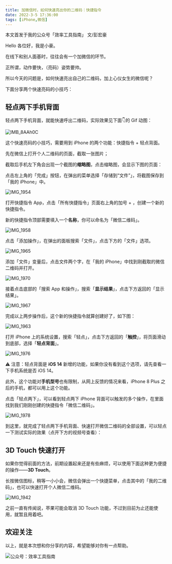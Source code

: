 ```yaml
---
title: 加微信时，如何快速亮出你的二维码｜快捷指令                                  
date: 2022-3-5 17:36:00               
tags: [iPhone,微信]                                                                                 
--- 
```

本文首发于我的公众号「效率工具指南」
文/彭宏豪    

Hello 各位好，我是小豪。   

在线下和别人面基时，往往会有一个加微信的环节。   

正所谓，动作要快，（亮码）姿势要帅。   

所以今天的问题是，如何快速亮出自己的二维码，加上心仪女生的微信呢？       

下面分享两个快速亮码的小技巧：   

## 轻点两下手机背面     

轻点两下手机背面，就能快速呼出二维码，实际效果见下面👇的 Gif 动图：    

![IMB_8AAh0C](https://article-picbed-1302715071.cos.ap-guangzhou.myqcloud.com/2022/03/05/imb8aah0c.GIF)

这个快速亮码的小技巧，需要用到 iPhone 的两个功能：快捷指令 + 轻点背面。   

先在微信上打开个人二维码的页面，截取一张图片；   

截取后手机左下角会出现一个截图的**缩略图**，点击缩略图，会显示下图的页面：   

点击左上角的「完成」按钮，在弹出的菜单选择「存储到“文件”」，将截图保存到「我的 iPhone」中。    

![IMG_1954](https://article-picbed-1302715071.cos.ap-guangzhou.myqcloud.com/2022/03/05/img1954.PNG)

打开快捷指令 App，点击「所有快捷指令」页面右上角的加号 + ，创建一个新的快捷指令。   

新的快捷指令顶部需要填入一个**名称**，你可以命名为「微信二维码」。    

![IMG_1958](https://article-picbed-1302715071.cos.ap-guangzhou.myqcloud.com/2022/03/05/img1958.PNG)

点击「添加操作」，在弹出的面板搜索「文件」，点击下方的「文件」选项。       

![IMG_1965](https://article-picbed-1302715071.cos.ap-guangzhou.myqcloud.com/2022/03/05/img1965.PNG)

添加「文件」变量后，点击文件两个字，在「我的 iPhone」中找到刚截取的微信二维码并打开。      

![IMG_1970](https://article-picbed-1302715071.cos.ap-guangzhou.myqcloud.com/2022/03/05/img1970.PNG)

接着点击底部的「搜索 App 和操作」，搜索「**显示结果**」，点击下方返回的「显示结果」。    

![IMG_1967](https://article-picbed-1302715071.cos.ap-guangzhou.myqcloud.com/2022/03/05/img1967.PNG)

完成以上两步操作后，这个新的快捷指令就算创建好了，如下图：   

![IMG_1963](https://article-picbed-1302715071.cos.ap-guangzhou.myqcloud.com/2022/03/05/img1963.PNG)

打开 iPhone 上的系统设置，搜索「轻点」，点击下方返回的「**触控**」，将页面滑动到底部，选择「**轻点背面**」。    

![IMG_1976](https://article-picbed-1302715071.cos.ap-guangzhou.myqcloud.com/2022/03/05/img1976.PNG)

⚠️ 注意：轻点背面是 **iOS 14** 新增的功能，如果你没有看到这个选项，请先查看一下手机系统是否 iOS 14。   

此外，这个功能对**手机型号**也有限制，从网上反馈的情况来看，iPhone 8 Plus 之后的手机，都可以用上这个功能。   

点击「轻点两下」，可以看到轻点两下 iPhone 背面可以触发的多个操作，在里面找到我们刚刚创建的快捷指令「微信二维码」。  

![IMG_1978](https://article-picbed-1302715071.cos.ap-guangzhou.myqcloud.com/2022/03/05/img1978.PNG)

到这里，就完成了轻点两下手机背面、快速打开微信二维码的全部设置，可以轻点一下测试实际的效果（点开下方的视频号查看）：  

## 3D Touch 快速打开   

如果你觉得前面的方法，前期设置起来还是有些麻烦，可以使用下面这种更为便捷的操作——**3D Touch**。      

长按微信图标，稍等一小小会，微信会弹出一个快捷菜单，点击其中的「我的二维码」，也可以快速打开个人微信二维码。       

![IMG_1942](https://article-picbed-1302715071.cos.ap-guangzhou.myqcloud.com/2022/03/05/img1942.JPEG)

之前一直有传闻说，苹果可能会取消 3D Touch 功能，不过到目前为止还能使用，就暂且用着吧。   


## 欢迎关注     

以上，就是本次想和你分享的内容，希望能够对你有一点帮助。     

![公众号：效率工具指南](https://article-picbed-1302715071.cos.ap-guangzhou.myqcloud.com/2021/05/28/gong-zhong-hao-wei-bu-er-wei-ma-dailogo.png)     






